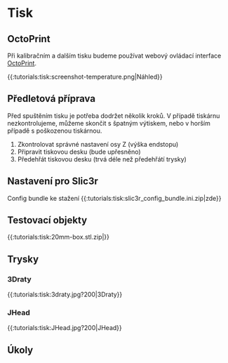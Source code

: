 Tisk
====

OctoPrint
---------

Při kalibračním a dalším tisku budeme používat webový 
ovládací interface [OctoPrint](http://octoprint.org).

{{:tutorials:tisk:screenshot-temperature.png|Náhled}}

Předletová příprava
-------------------

Před spuštěním tisku je potřeba dodržet několik kroků. V případě tiskárnu 
nezkontrolujeme, můžeme skončit s špatným výtiskem, nebo v horším 
případě s poškozenou tiskárnou. 

1.  Zkontrolovat správné nastavení osy Z (výška endstopu)
1.  Připravit tiskovou desku (bude upřesněno)
1.  Předehřát tiskovou desku (trvá déle než předehřátí trysky)

Nastavení pro Slic3r
--------------------

Config bundle ke stažení {{:tutorials:tisk:slic3r_config_bundle.ini.zip|zde}}

Testovací objekty
-----------------

{{:tutorials:tisk:20mm-box.stl.zip|}}

Trysky
------

### 3Draty

{{:tutorials:tisk:3draty.jpg?200|3Draty}}

### JHead

{{:tutorials:tisk:JHead.jpg?200|JHead}}

Úkoly
-----

[](tutorials/tisk/zadani)
